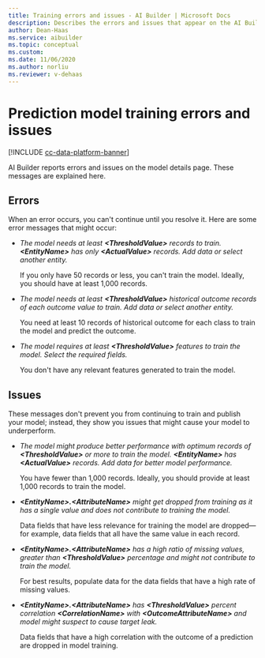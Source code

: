```yaml
---
title: Training errors and issues - AI Builder | Microsoft Docs
description: Describes the errors and issues that appear on the AI Builder prediction model details page
author: Dean-Haas
ms.service: aibuilder
ms.topic: conceptual
ms.custom: 
ms.date: 11/06/2020
ms.author: norliu
ms.reviewer: v-dehaas
---
```


# Prediction model training errors and issues

[!INCLUDE [cc-data-platform-banner](includes/cc-data-platform-banner.md)]

AI Builder reports errors and issues on the model details page. These messages are explained here.

## Errors

When an error occurs, you can't continue until you resolve it. Here are some error messages that might occur:
<!--Suggest using full HTML. Some strings dropped out of these messages in the published version! I think it was just too complex for markdown.-->
- *The model needs at least **\<ThresholdValue>** records to train. **\<EntityName>** has only **\<ActualValue>** records. Add data or select another entity.*

    If you only have 50 records or less, you can't train the model. Ideally, you should have at least 1,000 records.

- *The model needs at least **\<ThresholdValue>** historical outcome records of each outcome value to train. Add data or select another entity.*

    You need at least 10 records of historical outcome for each class to train the model and predict the outcome.

- *The model requires at least **\<ThresholdValue>** features to train the model. Select the required fields.*

    You don't have any relevant features generated to train the model.

## Issues

These messages don't prevent you from continuing to train and publish your model; instead, they show you issues that might cause your model to underperform.

- *The model might produce better performance with optimum records of **\<ThresholdValue>** or more to train the model. **\<EntityName>** has **\<ActualValue>** records. Add data for better model performance.*

    You have fewer than 1,000 records. Ideally, you should provide at least 1,000 records to train the model.

- ***\<EntityName>.\<AttributeName>** might get dropped from training as it has a single value and does not contribute to training the model.*

    Data fields that have less relevance for training the model are dropped&mdash;for example, data fields that all have the same value in each record.

- ***\<EntityName>.\<AttributeName>** has a high ratio of missing values, greater than **\<ThresholdValue>** percentage and might not contribute to train the model.*

    For best results, populate data for the data fields that have a high rate of missing values.

<!--Can you do something about the grammar of this message? It needs to be passive voice. I'm not sure whether the model or the data is suspected of causing the target leak, but a model can't actually suspect anything.-->
- ***\<EntityName>.\<AttributeName>** has **\<ThresholdValue>** percent correlation **\<CorrelationName>** with **\<OutcomeAttributeName>** and model might suspect to cause target leak.*

    Data fields that have a high correlation with the outcome of a prediction are dropped in model training.
